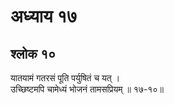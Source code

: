 # अध्याय १७

## श्लोक १०

यातयामं गतरसं पूति पर्युषितं च यत् ।<br>उच्छिष्टमपि चामेध्यं भोजनं तामसप्रियम् ॥ १७-१०॥<br><br>

